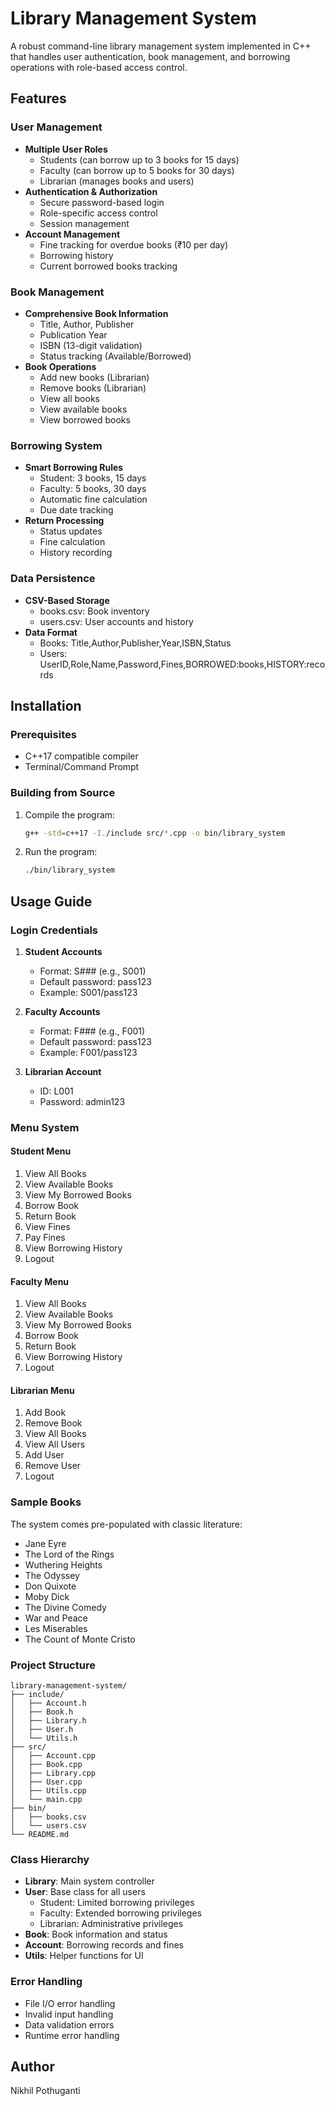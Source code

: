 # Library Management System

A robust command-line library management system implemented in C++ that handles user authentication, book management, and borrowing operations with role-based access control.

## Features

### User Management
- **Multiple User Roles**
  - Students (can borrow up to 3 books for 15 days)
  - Faculty (can borrow up to 5 books for 30 days)
  - Librarian (manages books and users)
- **Authentication & Authorization**
  - Secure password-based login
  - Role-specific access control
  - Session management
- **Account Management**
  - Fine tracking for overdue books (₹10 per day)
  - Borrowing history
  - Current borrowed books tracking

### Book Management
- **Comprehensive Book Information**
  - Title, Author, Publisher
  - Publication Year
  - ISBN (13-digit validation)
  - Status tracking (Available/Borrowed)
- **Book Operations**
  - Add new books (Librarian)
  - Remove books (Librarian)
  - View all books
  - View available books
  - View borrowed books

### Borrowing System
- **Smart Borrowing Rules**
  - Student: 3 books, 15 days
  - Faculty: 5 books, 30 days
  - Automatic fine calculation
  - Due date tracking
- **Return Processing**
  - Status updates
  - Fine calculation
  - History recording

### Data Persistence
- **CSV-Based Storage**
  - books.csv: Book inventory
  - users.csv: User accounts and history
- **Data Format**
  - Books: Title,Author,Publisher,Year,ISBN,Status
  - Users: UserID,Role,Name,Password,Fines,BORROWED:books,HISTORY:records

## Installation

### Prerequisites
- C++17 compatible compiler
- Terminal/Command Prompt

### Building from Source
1. Compile the program:
   ```bash
   g++ -std=c++17 -I./include src/*.cpp -o bin/library_system
   ```

2. Run the program:
   ```bash
   ./bin/library_system
   ```

## Usage Guide

### Login Credentials

1. **Student Accounts**
   - Format: S### (e.g., S001)
   - Default password: pass123
   - Example: S001/pass123

2. **Faculty Accounts**
   - Format: F### (e.g., F001)
   - Default password: pass123
   - Example: F001/pass123

3. **Librarian Account**
   - ID: L001
   - Password: admin123

### Menu System

#### Student Menu
1. View All Books
2. View Available Books
3. View My Borrowed Books
4. Borrow Book
5. Return Book
6. View Fines
7. Pay Fines
8. View Borrowing History
9. Logout

#### Faculty Menu
1. View All Books
2. View Available Books
3. View My Borrowed Books
4. Borrow Book
5. Return Book
6. View Borrowing History
7. Logout

#### Librarian Menu
1. Add Book
2. Remove Book
3. View All Books
4. View All Users
5. Add User
6. Remove User
7. Logout

### Sample Books
The system comes pre-populated with classic literature:
- Jane Eyre
- The Lord of the Rings
- Wuthering Heights
- The Odyssey
- Don Quixote
- Moby Dick
- The Divine Comedy
- War and Peace
- Les Miserables
- The Count of Monte Cristo

### Project Structure
```
library-management-system/
├── include/
│   ├── Account.h
│   ├── Book.h
│   ├── Library.h
│   ├── User.h
│   └── Utils.h
├── src/
│   ├── Account.cpp
│   ├── Book.cpp
│   ├── Library.cpp
│   ├── User.cpp
│   ├── Utils.cpp
│   └── main.cpp
├── bin/
│   ├── books.csv
│   └── users.csv
└── README.md
```

### Class Hierarchy
- **Library**: Main system controller
- **User**: Base class for all users
  - Student: Limited borrowing privileges
  - Faculty: Extended borrowing privileges
  - Librarian: Administrative privileges
- **Book**: Book information and status
- **Account**: Borrowing records and fines
- **Utils**: Helper functions for UI

### Error Handling
- File I/O error handling
- Invalid input handling
- Data validation errors
- Runtime error handling

## Author
Nikhil Pothuganti